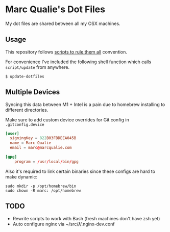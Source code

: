 # Marc Qualie's Dot Files

My dot files are shared between all my OSX machines.


## Usage

This repository follows [scripts to rule them all](https://github.com/github/scripts-to-rule-them-all) convention.

For convenience I've included the following shell function which calls `script/update` from anywhere.

``` shell
$ update-dotfiles
```


## Multiple Devices

Syncing this data between M1 + Intel is a pain due to homebrew installing to different directories.

Make sure to add custom device overrides for Git config in `.gitconfig.device`

```conf
[user]
  signingKey = 822B03FBDEEA045B
  name = Marc Qualie
  email = marc@marcqualie.com

[gpg]
	program = /usr/local/bin/gpg
```

Also it's required to link certain binaries since these configs are hard to make dynamic:

```shell
sudo mkdir -p /opt/homebrew/bin
sudo chown -R marc: /opt/homebrew
```


## TODO

- Rewrite scripts to work with Bash (fresh machines don't have zsh yet)
- Auto configure nginx via ~/src/**/**/.nginx-dev.conf
